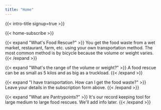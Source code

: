 ```yaml
---
title: "Home"
---
```


<!-- {{< pill category="news" content="Introducing Tech Roulette: a bold world of technology" link="https://blog.replit.com/executebig" external=true >}} -->

{{< intro-title signup=true >}}

{{< home-subscribe >}}




{{< expand "What's Food Rescue?" >}}
You get the food waste from a wet market, restaurant, farm, etc. using your own transportation method. The most common method is by bicycle because the volume or weight varies. 
{{< /expand >}}

{{< expand "What's the range of the volume or weight?" >}}
A food rescue can be as small as 5 kilos and as big as a truckload.
{{< /expand >}}

{{< expand "I have transportation. How can I get the food waste?" >}}
Leave your details in the subscription form above.
{{< /expand >}}

{{< expand "What are Pantrypoints?" >}}
It's our record keeping tool for large medium to large food rescues. We'll add info later.
{{< /expand >}}

